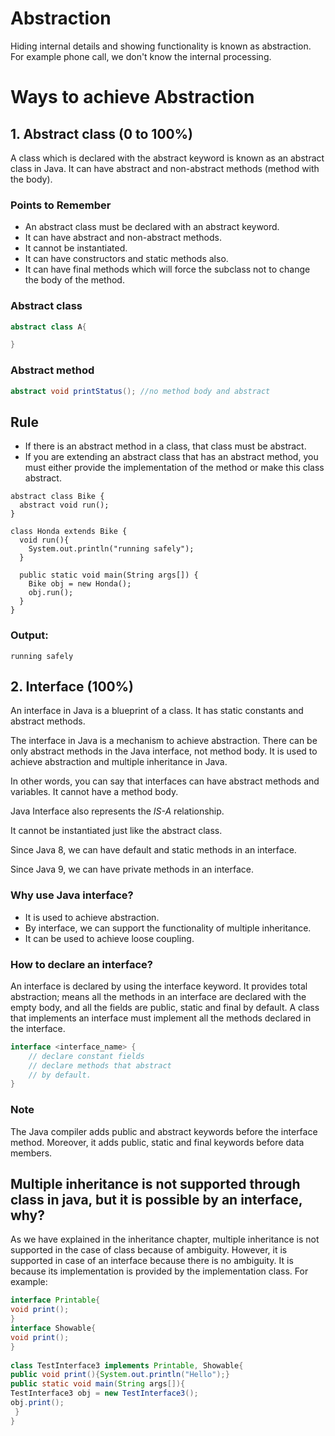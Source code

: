 # Abstraction
Hiding internal details and showing functionality is known as abstraction. For example phone call, we don't know the internal processing.

# Ways to achieve Abstraction

## 1. Abstract class (0 to 100%)
A class which is declared with the abstract keyword is known as an abstract class in Java. It can have abstract and non-abstract methods (method with the body).

### Points to Remember
- An abstract class must be declared with an abstract keyword.
- It can have abstract and non-abstract methods.
- It cannot be instantiated.
- It can have constructors and static methods also.
- It can have final methods which will force the subclass not to change the body of the method.

### Abstract class
```java
abstract class A{

}  
```

### Abstract method
```java
abstract void printStatus(); //no method body and abstract  
```

## Rule
- If there is an abstract method in a class, that class must be abstract.
- If you are extending an abstract class that has an abstract method, you must either provide the implementation of the method or make this class abstract.

```
abstract class Bike {  
  abstract void run();  
}  

class Honda extends Bike {  
  void run(){
    System.out.println("running safely");
  }
  
  public static void main(String args[]) {  
    Bike obj = new Honda();  
    obj.run();  
  }  
}  
```

### Output:
```
running safely
```

## 2. Interface (100%)
An interface in Java is a blueprint of a class. It has static constants and abstract methods.

The interface in Java is a mechanism to achieve abstraction. There can be only abstract methods in the Java interface, not method body. It is used to achieve abstraction and multiple inheritance in Java.

In other words, you can say that interfaces can have abstract methods and variables. It cannot have a method body.

Java Interface also represents the *IS-A* relationship.

It cannot be instantiated just like the abstract class.

Since Java 8, we can have default and static methods in an interface.

Since Java 9, we can have private methods in an interface.

### Why use Java interface?
- It is used to achieve abstraction.
- By interface, we can support the functionality of multiple inheritance.
- It can be used to achieve loose coupling.

### How to declare an interface?
An interface is declared by using the interface keyword. It provides total abstraction; means all the methods in an interface are declared with the empty body, and all the fields are public, static and final by default. A class that implements an interface must implement all the methods declared in the interface.

```java
interface <interface_name> {  
    // declare constant fields  
    // declare methods that abstract   
    // by default.  
}  
```

### Note
The Java compiler adds public and abstract keywords before the interface method. Moreover, it adds public, static and final keywords before data members.

## Multiple inheritance is not supported through class in java, but it is possible by an interface, why?
As we have explained in the inheritance chapter, multiple inheritance is not supported in the case of class because of ambiguity. However, it is supported in case of an interface because there is no ambiguity. It is because its implementation is provided by the implementation class. For example:

```java
interface Printable{  
void print();  
}  
interface Showable{  
void print();  
}  
  
class TestInterface3 implements Printable, Showable{  
public void print(){System.out.println("Hello");}  
public static void main(String args[]){  
TestInterface3 obj = new TestInterface3();  
obj.print();  
 }  
}  
```
